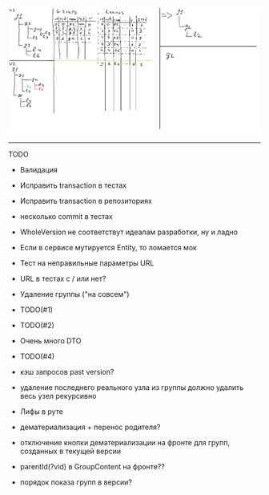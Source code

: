 ![Alt text](ActionSchema.png?raw=true "Schema")

----------
TODO
- Валидация
- Исправить transaction в тестах 
- Исправить transaction в репозиториях
- несколько commit в тестах
- WholeVersion не соответствут идеалам разработки, ну и ладно
- Если в сервисе мутируется Entity, то ломается мок
- Тест на неправильные параметры URL
- URL в тестах с / или нет?

- Удаление группы ("на совсем")
- TODO(#1)
- TODO(#2)
- Очень много DTO
- TODO(#4)
- кэш запросов past version?
- удаление последнего реального узла из группы должно удалить весь узел рекурсивно
- Лифы в руте
- дематериализация + перенос родителя?
- отключение кнопки дематериализации на фронте для групп, созданных в текущей версии
- parentId(?vid) в GroupContent на фронте??
- порядок показа групп в версии?